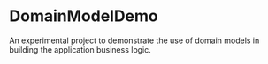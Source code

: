 # DomainModelDemo
An experimental project to demonstrate the use of domain models in building the application business logic.

